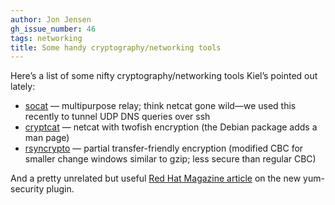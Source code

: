 ```yaml
---
author: Jon Jensen
gh_issue_number: 46
tags: networking
title: Some handy cryptography/networking tools
---
```


Here’s a list of some nifty cryptography/networking tools Kiel’s pointed out lately:

- [socat](http://www.dest-unreach.org/socat/) — multipurpose relay; think netcat gone wild—​we used this recently to tunnel UDP DNS queries over ssh
- [cryptcat](https://sourceforge.net/projects/cryptcat/) — netcat with twofish encryption (the Debian package adds a man page)
- [rsyncrypto](https://rsyncrypto.lingnu.com/index.php/Home_Page) — partial transfer-friendly encryption (modified CBC for smaller change windows similar to gzip; less secure than regular CBC)

And a pretty unrelated but useful [Red Hat Magazine article](https://web.archive.org/web/20090207200409/http://magazine.redhat.com/2008/01/16/tips-and-tricks-yum-security/) on the new yum-security plugin.
